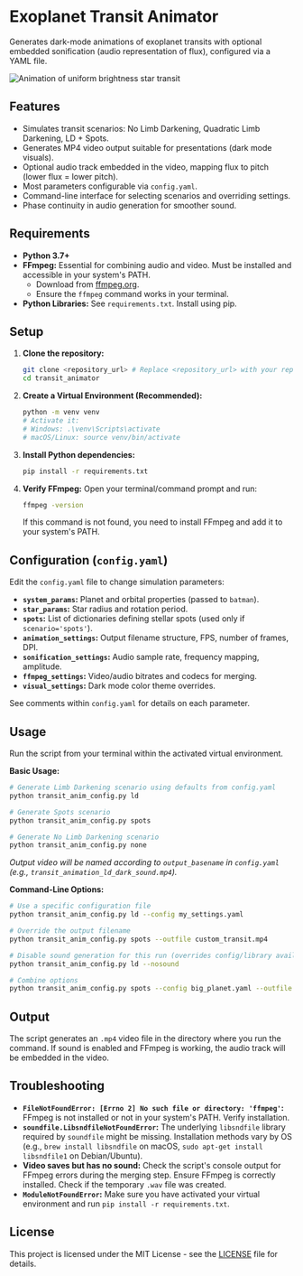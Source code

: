 # Exoplanet Transit Animator

Generates dark-mode animations of exoplanet transits with optional embedded sonification (audio representation of flux), configured via a YAML file.

![Animation of uniform brightness star transit](https://raw.githubusercontent.com/enzoperesafonso/exotransit_sonification/main/transit_animation_spots_dark_sound.gif)

## Features

*   Simulates transit scenarios: No Limb Darkening, Quadratic Limb Darkening, LD + Spots.
*   Generates MP4 video output suitable for presentations (dark mode visuals).
*   Optional audio track embedded in the video, mapping flux to pitch (lower flux = lower pitch).
*   Most parameters configurable via `config.yaml`.
*   Command-line interface for selecting scenarios and overriding settings.
*   Phase continuity in audio generation for smoother sound.

## Requirements

*   **Python 3.7+**
*   **FFmpeg:** Essential for combining audio and video. Must be installed and accessible in your system's PATH.
    *   Download from [ffmpeg.org](https://ffmpeg.org/download.html).
    *   Ensure the `ffmpeg` command works in your terminal.
*   **Python Libraries:** See `requirements.txt`. Install using pip.

## Setup

1.  **Clone the repository:**
    ```bash
    git clone <repository_url> # Replace <repository_url> with your repo URL
    cd transit_animator
    ```

2.  **Create a Virtual Environment (Recommended):**
    ```bash
    python -m venv venv
    # Activate it:
    # Windows: .\venv\Scripts\activate
    # macOS/Linux: source venv/bin/activate
    ```

3.  **Install Python dependencies:**
    ```bash
    pip install -r requirements.txt
    ```

4.  **Verify FFmpeg:**
    Open your terminal/command prompt and run:
    ```bash
    ffmpeg -version
    ```
    If this command is not found, you need to install FFmpeg and add it to your system's PATH.

## Configuration (`config.yaml`)

Edit the `config.yaml` file to change simulation parameters:

*   **`system_params`:** Planet and orbital properties (passed to `batman`).
*   **`star_params`:** Star radius and rotation period.
*   **`spots`:** List of dictionaries defining stellar spots (used only if `scenario='spots'`).
*   **`animation_settings`:** Output filename structure, FPS, number of frames, DPI.
*   **`sonification_settings`:** Audio sample rate, frequency mapping, amplitude.
*   **`ffmpeg_settings`:** Video/audio bitrates and codecs for merging.
*   **`visual_settings`:** Dark mode color theme overrides.

See comments within `config.yaml` for details on each parameter.

## Usage

Run the script from your terminal within the activated virtual environment.

**Basic Usage:**

```bash
# Generate Limb Darkening scenario using defaults from config.yaml
python transit_anim_config.py ld

# Generate Spots scenario
python transit_anim_config.py spots

# Generate No Limb Darkening scenario
python transit_anim_config.py none
```
*Output video will be named according to `output_basename` in `config.yaml` (e.g., `transit_animation_ld_dark_sound.mp4`).*

**Command-Line Options:**

```bash
# Use a specific configuration file
python transit_anim_config.py ld --config my_settings.yaml

# Override the output filename
python transit_anim_config.py spots --outfile custom_transit.mp4

# Disable sound generation for this run (overrides config/library availability)
python transit_anim_config.py ld --nosound

# Combine options
python transit_anim_config.py spots --config big_planet.yaml --outfile big_planet_transit.mp4 --nosound
```

## Output

The script generates an `.mp4` video file in the directory where you run the command. If sound is enabled and FFmpeg is working, the audio track will be embedded in the video.

## Troubleshooting

*   **`FileNotFoundError: [Errno 2] No such file or directory: 'ffmpeg'`:** FFmpeg is not installed or not in your system's PATH. Verify installation.
*   **`soundfile.LibsndfileNotFoundError`:** The underlying `libsndfile` library required by `soundfile` might be missing. Installation methods vary by OS (e.g., `brew install libsndfile` on macOS, `sudo apt-get install libsndfile1` on Debian/Ubuntu).
*   **Video saves but has no sound:** Check the script's console output for FFmpeg errors during the merging step. Ensure FFmpeg is correctly installed. Check if the temporary `.wav` file was created.
*   **`ModuleNotFoundError`:** Make sure you have activated your virtual environment and run `pip install -r requirements.txt`.

## License

This project is licensed under the MIT License - see the [LICENSE](LICENSE) file for details.
